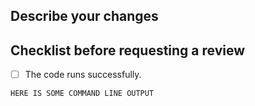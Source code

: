 <!---
Please write your PR name in the present imperative tense. Examples of that tense are:
"Fix issue in the dispatcher where…", "Improve our handling of… etc."

For more information on Pull Requests, you can reference here:
https://success.vanillaforums.com/kb/articles/228-using-pull-requests-to-contribute
-->
## Describe your changes


## Checklist before requesting a review
- [ ] The code runs successfully.

```commandline
HERE IS SOME COMMAND LINE OUTPUT
```